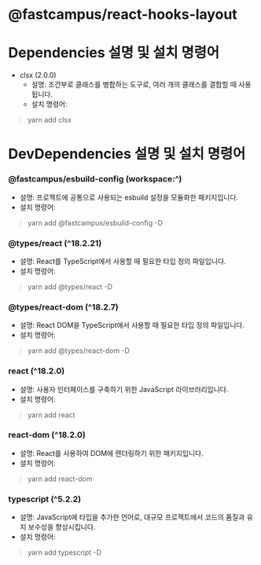 # @fastcampus/react-hooks-layout

# Dependencies 설명 및 설치 명령어
- clsx (2.0.0)
  - 설명: 조건부로 클래스를 병합하는 도구로, 여러 개의 클래스를 결합할 때 사용됩니다.
  - 설치 명령어:
 > yarn add clsx

# DevDependencies 설명 및 설치 명령어

### @fastcampus/esbuild-config (workspace:^)
- 설명: 프로젝트에 공통으로 사용되는 esbuild 설정을 모듈화한 패키지입니다.
- 설치 명령어:
 > yarn add @fastcampus/esbuild-config -D

### @types/react (^18.2.21)
- 설명: React를 TypeScript에서 사용할 때 필요한 타입 정의 파일입니다.
- 설치 명령어: 
 > yarn add @types/react -D

### @types/react-dom (^18.2.7)
- 설명: React DOM을 TypeScript에서 사용할 때 필요한 타입 정의 파일입니다.
- 설치 명령어:
 > yarn add @types/react-dom -D
 
### react (^18.2.0)
- 설명: 사용자 인터페이스를 구축하기 위한 JavaScript 라이브러리입니다.
- 설치 명령어:
 > yarn add react

### react-dom (^18.2.0)
- 설명: React를 사용하여 DOM에 렌더링하기 위한 패키지입니다.
- 설치 명령어:
 > yarn add react-dom
 
### typescript (^5.2.2)
- 설명: JavaScript에 타입을 추가한 언어로, 대규모 프로젝트에서 코드의 품질과 유지 보수성을 향상시킵니다.
- 설치 명령어:
 > yarn add typescript -D
 